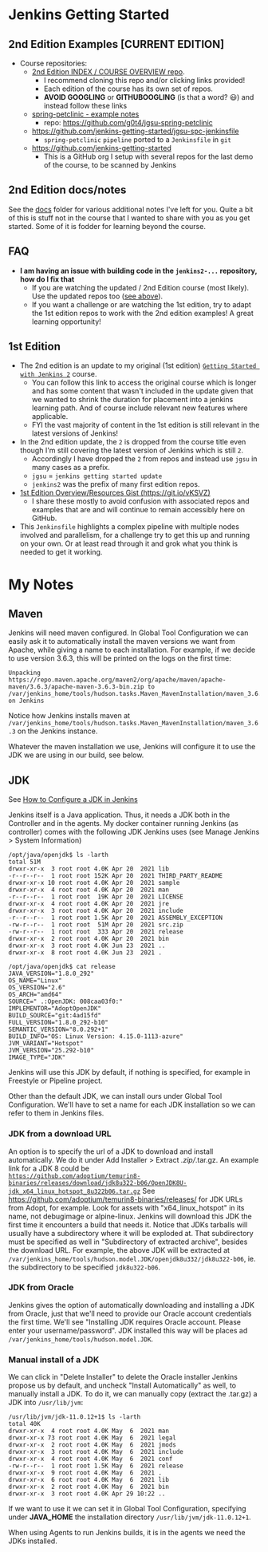 # Jenkins Getting Started

## 2nd Edition Examples **[CURRENT EDITION]**

- Course repositories:
  - [2nd Edition INDEX / COURSE OVERVIEW repo](https://github.com/g0t4/course-jenkins-getting-started). 
    - I recommend cloning this repo and/or clicking links provided! 
    - Each edition of the course has its own set of repos.
    - **AVOID GOOGLING** or **GITHUBOOGLING** (is that a word? :smiley:) and instead follow these links 
  - [spring-petclinic - example notes](docs/spring-petclinic.md)
    - repo: https://github.com/g0t4/jgsu-spring-petclinic
  - https://github.com/jenkins-getting-started/jgsu-spc-jenkinsfile
    - `spring-petclinic` `pipeline` ported to a `Jenkinsfile` in `git`
  - https://github.com/jenkins-getting-started
    - This is a GitHub org I setup with several repos for the last demo of the course, to be scanned by Jenkins

## 2nd Edition docs/notes

See the [docs](docs) folder for various additional notes I've left for you. Quite a bit of this is stuff not in the course that I wanted to share with you as you get started. Some of it is fodder for learning beyond the course. 

## FAQ

- **I am having an issue with building code in the `jenkins2-...` repository, how do I fix that**
  - If you are watching the updated / 2nd Edition course (most likely). Use the updated repos too ([see above](https://github.com/g0t4/course-jenkins-getting-started/blob/master/README.md#2nd-edition-examples-current-edition)).
  - If you want a challenge or are watching the 1st edition, try to adapt the 1st edition repos to work with the 2nd edition examples! A great learning opportunity!

## 1st Edition 

- The 2nd edition is an update to my original (1st edition) [`Getting Started with Jenkins 2`](https://www.pluralsight.com/courses/jenkins-2-getting-started) course.
  - You can follow this link to access the original course which is longer and has some content that wasn't included in the update given that we wanted to shrink the duration for placement into a jenkins learning path. And of course include relevant new features where applicable.
  - FYI the vast majority of content in the 1st edition is still relevant in the latest versions of Jenkins!
- In the 2nd edition update, the `2` is dropped from the course title even though I'm still covering the latest version of Jenkins which is still `2`.
  - Accordingly I have dropped the `2` from repos and instead use `jgsu` in many cases as a prefix.
  - `jgsu` = `jenkins getting started update`
  - `jenkins2` was the prefix of many first edition repos.
- [1st Edition Overview/Resources Gist (https://git.io/vKSVZ)](https://git.io/vKSVZ)
  - I share these mostly to avoid confusion with associated repos and examples that are and will continue to remain accessibly here on GitHub.
- This `Jenkinsfile` highlights a complex pipeline with multiple nodes involved and parallelism, for a challenge try to get this up and running on your own. Or at least read through it and grok what you think is needed to get it working.


# My Notes

## Maven
Jenkins will need maven configured. In Global Tool Configuration we can easily ask it to automatically install the maven versions we want from Apache, while giving a name to each installation. For example, if we decide to use version 3.6.3, this will be printed on the logs on the first time:
```shell
Unpacking https://repo.maven.apache.org/maven2/org/apache/maven/apache-maven/3.6.3/apache-maven-3.6.3-bin.zip to /var/jenkins_home/tools/hudson.tasks.Maven_MavenInstallation/maven_3.6.3 on Jenkins
```
Notice how Jenkins installs maven at <code>/var/jenkins_home/tools/hudson.tasks.Maven_MavenInstallation/maven_3.6.3</code> on the Jenkins instance.

Whatever the maven installation we use, Jenkins will configure it to use the JDK we are using in our build, see below.

## JDK

See [How to Configure a JDK in Jenkins](https://youtu.be/qx3XK82BZPk)

Jenkins itself is a Java application. Thus, it needs a JDK both in the Controller and in the agents. My docker container running Jenkins (as controller) comes with the following JDK Jenkins uses (see Manage Jenkins > System Information)
```shell
/opt/java/openjdk$ ls -larth
total 51M
drwxr-xr-x  3 root root 4.0K Apr 20  2021 lib
-r--r--r--  1 root root 152K Apr 20  2021 THIRD_PARTY_README
drwxr-xr-x 10 root root 4.0K Apr 20  2021 sample
drwxr-xr-x  4 root root 4.0K Apr 20  2021 man
-r--r--r--  1 root root  19K Apr 20  2021 LICENSE
drwxr-xr-x  4 root root 4.0K Apr 20  2021 jre
drwxr-xr-x  3 root root 4.0K Apr 20  2021 include
-r--r--r--  1 root root 1.5K Apr 20  2021 ASSEMBLY_EXCEPTION
-rw-r--r--  1 root root  51M Apr 20  2021 src.zip
-rw-r--r--  1 root root  333 Apr 20  2021 release
drwxr-xr-x  2 root root 4.0K Apr 20  2021 bin
drwxr-xr-x  3 root root 4.0K Jun 23  2021 ..
drwxr-xr-x  8 root root 4.0K Jun 23  2021 .
```
```shell
/opt/java/openjdk$ cat release 
JAVA_VERSION="1.8.0_292"
OS_NAME="Linux"
OS_VERSION="2.6"
OS_ARCH="amd64"
SOURCE=" .:OpenJDK: 008caa03f0:"
IMPLEMENTOR="AdoptOpenJDK"
BUILD_SOURCE="git:4ad15fd"
FULL_VERSION="1.8.0_292-b10"
SEMANTIC_VERSION="8.0.292+1"
BUILD_INFO="OS: Linux Version: 4.15.0-1113-azure"
JVM_VARIANT="Hotspot"
JVM_VERSION="25.292-b10"
IMAGE_TYPE="JDK"
```

Jenkins will use this JDK by default, if nothing is specified, for example in Freestyle or Pipeline project.

Other than the default JDK, we can install ours under Global Tool Configuration. We'll have to set a name for each JDK installation so we can refer to them in Jenkins files.



### JDK from a download URL
An option is to specify the url of a JDK to download and install automatically. We do it under Add Installer > Extract *.zip/*.tar.gz. An example link for a JDK 8 could be<br>
<code>https://github.com/adoptium/temurin8-binaries/releases/download/jdk8u322-b06/OpenJDK8U-jdk_x64_linux_hotspot_8u322b06.tar.gz</code>
See https://github.com/adoptium/temurin8-binaries/releases/ for JDK URLs from Adopt, for example. Look for assets with "x64_linux_hotspot" in its name, not debugimage or alpine-linux. Jenkins will download this JDK the first time it encounters a build that needs it.
Notice that JDKs tarballs will usually have a subdirectory where it will be exploded at. That subdirectory must be specified as well in "Subdirectory of extracted archive", besides the download URL. For example, the above JDK will be extracted at <code>/var/jenkins_home/tools/hudson.model.JDK/openjdk8u332/jdk8u322-b06</code>, ie. the subdirectory to be specified <code>jdk8u322-b06</code>.


### JDK from Oracle
Jenkins gives the option of automatically downloading and installing a JDK from Oracle, just that we'll need to provide our Oracle account credentials the first time. We'll see "Installing JDK requires Oracle account. Please enter your username/password". JDK installed this way will be places ad <code>/var/jenkins_home/tools/hudson.model.JDK</code>.

### Manual install of a JDK
We can click in "Delete Installer" to delete the Oracle installer Jenkins propose us by default, and uncheck "Install Automatically" as well, to manually install a JDK.
To do it, we can manually copy (extract the .tar.gz) a JDK into <code>/usr/lib/jvm</code>:
```shell
/usr/lib/jvm/jdk-11.0.12+1$ ls -larth
total 40K
drwxr-xr-x  4 root root 4.0K May  6  2021 man
drwxr-xr-x 73 root root 4.0K May  6  2021 legal
drwxr-xr-x  2 root root 4.0K May  6  2021 jmods
drwxr-xr-x  3 root root 4.0K May  6  2021 include
drwxr-xr-x  4 root root 4.0K May  6  2021 conf
-rw-r--r--  1 root root 1.5K May  6  2021 release
drwxr-xr-x  9 root root 4.0K May  6  2021 .
drwxr-xr-x  6 root root 4.0K May  6  2021 lib
drwxr-xr-x  2 root root 4.0K May  6  2021 bin
drwxr-xr-x  3 root root 4.0K Apr 29 10:22 ..
```
If we want to use it we can set it in Global Tool Configuration, specifying under <b>JAVA_HOME</b> the installation directory <code>/usr/lib/jvm/jdk-11.0.12+1</code>.

When using Agents to run Jenkins builds, it is in the agents we need the JDKs installed.